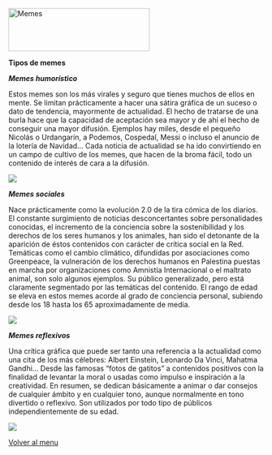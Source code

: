 <a href="https://es.cooltext.com"><img src="https://images.cooltext.com/5136298.png" width="278" height="85" alt="Memes" /></a>


****Tipos de memes****

***Memes humorístico***

Estos memes son los más virales y seguro que tienes muchos de ellos en mente. Se limitan prácticamente a hacer una sátira gráfica de un suceso o dato de tendencia, mayormente de actualidad. El hecho de tratarse de una burla hace que la capacidad de aceptación sea mayor y de ahí el hecho de conseguir una mayor difusión. Ejemplos hay miles, desde el pequeño Nicolás o Urdangarín, a Podemos, Cospedal, Messi o incluso el anuncio de la lotería de Navidad… Cada noticia de actualidad se ha ido convirtiendo en un campo de cultivo de los memes, que hacen de la broma fácil, todo un contenido de interés de cara a la difusión.

![](https://i.ytimg.com/vi/lHo-GhAr_g0/hqdefault.jpg)



***Memes sociales***

Nace prácticamente como la evolución 2.0 de la tira cómica de los diarios. El constante surgimiento de noticias desconcertantes sobre personalidades conocidas, el incremento de la conciencia sobre la sostenibilidad y los derechos de los seres humanos y los animales, han sido el detonante de la aparición de éstos contenidos con carácter de crítica social en la Red.
Temáticas como el cambio climático, difundidas por asociaciones como Greenpeace, la vulneración de los derechos humanos en Palestina puestas en marcha por organizaciones como Amnistía Internacional o el maltrato animal, son solo algunos ejemplos.
Su público generalizado, pero está claramente segmentado por las temáticas del contenido. El rango de edad se eleva en estos memes acorde al grado de conciencia personal, subiendo desde los 18 hasta los 65 aproximadamente de media.

![](https://www.hoyreka.com/wp-content/uploads/2015/01/keep-calm2.png)

***Memes reflexivos***

Una crítica gráfica que puede ser tanto una referencia a la actualidad como una cita de los más célebres: Albert Einstein, Leonardo Da Vinci, Mahatma Gandhi… Desde las famosas “fotos de gatitos” a contenidos positivos con la finalidad de levantar la moral o usadas como impulso e inspiración a la creatividad. En resumen, se dedican básicamente a animar o dar consejos de cualquier ámbito y en cualquier tono, aunque normalmente en tono divertido o reflexivo.
Son utilizados por todo tipo de públicos independientemente de su edad.

![](https://www.hoyreka.com/wp-content/uploads/2015/01/keep-calm3png.png)

[Volver al menu](CoolMeme.md)
